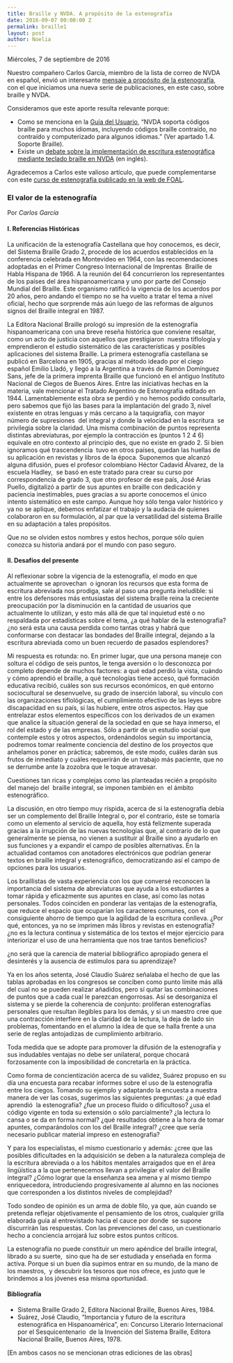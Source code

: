 ```yaml
---
title: Braille y NVDA. A propósito de la estenografía
date: 2016-09-07 00:00:00 Z
permalink: braille1
layout: post
author: Noelia
---
```


<footer>Miércoles, 7 de septiembre de 2016</footer>

Nuestro compañero Carlos García, miembro de la lista de correo de NVDA en español, envió un interesante [mensaje a propósito de la estenografía](https://es.groups.yahoo.com/neo/groups/nvdaespanol/conversations/messages/26644), con el que iniciamos una nueva serie de publicaciones, en este caso, sobre braille y NVDA.

Consideramos que este aporte resulta relevante porque:

- Como se menciona en la [Guía del Usuario](https://nvdaes.github.io/userGuide.html), “NVDA soporta códigos braille para muchos idiomas, incluyendo códigos braille contraído, no contraído y computerizado para algunos idiomas.” (Ver apartado 1.4. Soporte Braille).
- Existe un [debate sobre la implementación de escritura estenográfica mediante teclado braille en NVDA](https://github.com/nvaccess/nvda/issues/2439) (en inglés).

Agradecemos a Carlos este valioso artículo, que puede complementarse con este [curso de estenografía publicado en la web de FOAL](http://www.foal.es/es/biblioteca/curso-de-estenograf%C3%AD).

### El valor de la estenografía ###

Por *Carlos García*

#### I. Referencias Históricas ####

La unificación de la estenografía Castellana que hoy conocemos, es decir, del Sistema Braille Grado 2, procede de los acuerdos establecidos en la conferencia celebrada en Montevideo en 1964, con las recomendaciones adoptadas en el Primer Congreso Internacional de Imprentas  Braille de Habla Hispana de 1966. A la reunión del 64 concurrieron los representantes de los países del área hispanoamericana y uno por parte del Consejo Mundial del Braille. Este organismo ratificó la vigencia de los acuerdos por 20 años, pero andando el tiempo no se ha vuelto a tratar el tema a nivel oficial, hecho que sorprende más aún luego de las reformas de algunos signos del Braille integral en 1987.

La Editora Nacional Braille prologó su impresión de la estenografía hispanoamericana con una breve reseña histórica que conviene resaltar, como un acto de justicia con aquellos que prestigiaron  nuestra tiflología y emprendieron el estudio sistemático de las características y posibles aplicaciones del sistema Braille. La primera estenografía castellana se publicó en Barcelona en 1905, gracias al método ideado por el ciego español Emilio Lladó, y llegó a la Argentina a través de Ramón Domínguez Sans, jefe de la primera imprenta Braille que funcionó en el antiguo Instituto Nacional de Ciegos de Buenos Aires. Entre las iniciativas hechas en la materia, vale mencionar el Tratado Argentino de Estenografía editado en 1944. Lamentablemente esta obra se perdió y no hemos podido consultarla, pero sabemos que fijó las bases para la implantación del grado 3, nivel existente en otras lenguas y más cercano a la taquigrafía, con mayor número de supresiones  del integral y donde la velocidad en la escritura  se privilegia sobre la claridad. Una misma combinación de puntos representa distintas abreviaturas, por ejemplo la contracción es (puntos 1 2 4 6) equivale en otro contexto al principio des, que no existe en grado 2. Si bien ignoramos qué trascendencia  tuvo en otros países, quedan las huellas de su aplicación en revistas y libros de la época. Suponemos que alcanzó alguna difusión, pues el profesor colombiano Héctor Cadavid Álvarez, de la escuela Hadley,  se basó en este tratado para crear su curso por correspondencia de grado 3, que otro profesor de ese país, José Arias Puello, digitalizó a partir de sus apuntes en braille con dedicación y paciencia inestimables, pues gracias a su aporte conocemos el único intento sistemático en este campo. Aunque hoy sólo tenga valor histórico y ya no se aplique, debemos enfatizar el trabajo y la audacia de quienes colaboraron en su formulación, al par que la versatilidad del sistema Braille en su adaptación a tales propósitos.

Que no se olviden estos nombres y estos hechos, porque sólo quien conozca su historia andará por el mundo con paso seguro.

#### II. Desafíos del presente ####

Al reflexionar sobre la vigencia de la estenografía, el modo en que actualmente se aprovechan  o ignoran los recursos que esta forma de escritura abreviada nos prodiga, sale al paso una pregunta ineludible: si entre los defensores más entusiastas del sistema braille reina la creciente preocupación por la disminución en la cantidad de usuarios que actualmente lo utilizan, y esto más allá de que tal inquietud esté o no respaldada por estadísticas sobre el tema, ¿a qué hablar de la estenografía? ¿no será esta una causa perdida como tantas otras y habrá que conformarse con destacar las bondades del Braille integral, dejando a la escritura abreviada como un buen recuerdo de pasados esplendores?

Mi respuesta es rotunda: no. En primer lugar, que una persona maneje con soltura el código de seis puntos, le tenga aversión o lo desconozca por completo depende de muchos factores: a qué edad perdió la vista, cuándo y cómo aprendió el braille, a qué tecnologías tiene acceso, qué formación educativa recibió, cuáles son sus recursos económicos, en qué entorno sociocultural se desenvuelve, su grado de inserción laboral, su vínculo con las organizaciones tiflológicas, el cumplimiento efectivo de las leyes sobre discapacidad en su país, si las hubiere, entre otros aspectos. Hay que entrelazar estos elementos específicos con los derivados de un examen que analice la situación general de la sociedad en que se haya inmerso, el rol del estado y de las empresas. Sólo a partir de un estudio social que contemple estos y otros aspectos, ordenándolos según su importancia,  podremos tomar realmente conciencia del destino de los proyectos que anhelamos poner en práctica; sabremos, de este modo, cuáles darán sus frutos de inmediato y cuáles requerirán de un trabajo más paciente, que no se derrumbe ante la zozobra que le toque atravesar.

Cuestiones tan ricas y complejas como las planteadas recién a propósito del manejo del  braille integral, se imponen también en  el ámbito estenográfico.

La discusión, en otro tiempo muy ríspida, acerca de si la estenografía debía ser un complemento del Braille Integral o, por el contrario, éste se tomaría como un elemento al servicio de aquella, hoy está felizmente superada gracias a la irrupción de las nuevas tecnologías que, al contrario de lo que generalmente se piensa, no vienen a sustituir al Braille sino a ayudarlo en sus funciones y a expandir el campo de posibles alternativas. En la actualidad contamos con anotadores electrónicos que podrían generar textos en braille integral y estenográfico, democratizando así el campo de opciones para los usuarios.

Los braillistas de vasta experiencia con los que conversé reconocen la importancia del sistema de abreviaturas que ayuda a los estudiantes a tomar rápida y eficazmente sus apuntes en clase, así como las notas personales. Todos coinciden en ponderar las ventajas de la estenografía, que reduce el espacio que ocuparían los caracteres comunes, con el consiguiente ahorro de tiempo que la agilidad de la escritura conlleva. ¿Por qué, entonces, ya no se imprimen más libros y revistas en estenografía? ¿no es la lectura continua y sistemática de los textos el mejor ejercicio para interiorizar el uso de una herramienta que nos trae tantos beneficios?

¿no será que la carencia de material bibliográfico apropiado genera el desinterés y la ausencia de estímulos para su aprendizaje? 

Ya en los años setenta, José Claudio Suárez señalaba el hecho de que las tablas aprobadas en los congresos se conciben como punto límite más allá del cual no se pueden realizar añadidos, pero sí quitar las combinaciones de puntos que a cada cual le parezcan engorrosas. Así se desorganiza el sistema y se pierde la coherencia de conjunto: proliferan estenografías personales que resultan ilegibles para los demás, y si un maestro cree que una contracción interfiere en la claridad de la lectura, la deja de lado sin problemas, fomentando en el alumno la idea de que se halla frente a una serie de reglas antojadizas de cumplimiento arbitrario.

Toda medida que se adopte para promover la difusión de la estenografía y sus indudables ventajas no debe ser unilateral, porque chocará forzosamente con la imposibilidad de concretarla en la práctica.

Como forma de concientización acerca de su validez, Suárez propuso en su día una encuesta para recabar informes sobre el uso de la estenografía entre los ciegos. Tomando su ejemplo y adaptando la encuesta a nuestra manera de ver las cosas, sugerimos las siguientes preguntas: ¿a qué edad aprendió  la estenografía? ¿fue un proceso fluido o dificultoso? ¿usa el código vigente en toda su extensión o sólo parcialmente? ¿la lectura lo cansa o se da en forma normal? ¿qué resultados obtiene a la hora de tomar apuntes, comparándolos con los del Braille integral? ¿cree que sería necesario publicar material impreso en estenografía?

Y para los especialistas, el mismo cuestionario y además: ¿cree que las posibles dificultades en la adquisición se deben a la naturaleza compleja de la escritura abreviada o a los hábitos mentales arraigados que en el área lingüística a la que pertenecemos llevan a privilegiar el valor del Braille integral?
¿Cómo lograr que la enseñanza sea amena y al mismo tiempo enriquecedora, introduciendo progresivamente al alumno en las nociones que corresponden a los distintos niveles de complejidad?

Todo sondeo de opinión es un arma de doble filo, ya que, aún cuando se pretenda reflejar objetivamente el pensamiento de los otros, cualquier grilla  elaborada guía al entrevistado hacia el cauce por donde  se supone discurrirán las respuestas.
Con las prevenciones del caso, un cuestionario hecho a conciencia arrojará luz sobre estos puntos críticos.

La estenografía no puede constituir un mero apéndice del braille integral, librado a su suerte,  sino que ha de ser estudiada y enseñada en forma activa. Porque si un buen día supimos entrar en su mundo, de la mano de los maestros,  y descubrir los tesoros que nos ofrece, es justo que le brindemos a los jóvenes esa misma oportunidad.

#### Bibliografía ####

- Sistema Braille Grado 2, Editora Nacional Braille, Buenos Aires, 1984.
- Suárez, José Claudio, “Importancia y futuro de la escritura estenográfica en Hispanoamérica”, en: Concurso Literario Internacional por el Sesquicentenario  de la Invención del Sistema Braille, Editora Nacional Braille, Buenos Aires, 1978.

[En ambos casos no se mencionan otras ediciones de las obras] 
